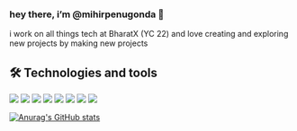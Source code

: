 ### hey there, i’m @mihirpenugonda 👋

i work on all things tech at BharatX (YC 22) and love creating and exploring new projects by making new projects

## 🛠 Technologies and tools

<img src="https://img.shields.io/badge/Kotlin-0095D5?&style=for-the-badge&logo=kotlin&logoColor=white" />
<img src="https://img.shields.io/badge/JavaScript-323330?style=for-the-badge&logo=javascript&logoColor=F7DF1E" />
<img src="https://img.shields.io/badge/HTML5-E34F26?style=for-the-badge&logo=html5&logoColor=white" />
<img src="https://img.shields.io/badge/TypeScript-007ACC?style=for-the-badge&logo=typescript&logoColor=white" />
<img src="https://img.shields.io/badge/React-20232A?style=for-the-badge&logo=react&logoColor=61DAFB" />
<img src="https://img.shields.io/badge/Tailwind_CSS-38B2AC?style=for-the-badge&logo=tailwind-css&logoColor=white" />
<img src="https://img.shields.io/badge/Express.js-000000?style=for-the-badge&logo=express&logoColor=white" />
<img src="https://img.shields.io/badge/MongoDB-4EA94B?style=for-the-badge&logo=mongodb&logoColor=white" />

[![Anurag's GitHub stats](https://github-readme-stats.vercel.app/api?username=mihirpenugonda&show_icons=true&theme=gotham)](https://github.com/anuraghazra/github-readme-stats)

<!---
- 📫 How to reach me ...


mihirpenugonda/mihirpenugonda is a ✨ special ✨ repository because its `README.md` (this file) appears on your GitHub profile.
You can click the Preview link to take a look at your changes.
--->
